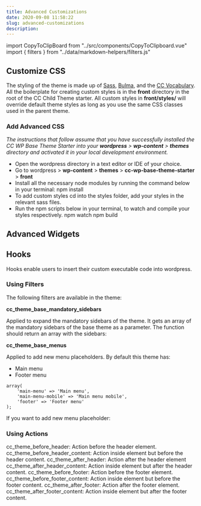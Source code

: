 ```yaml
---
title: Advanced Customizations
date: 2020-09-08 11:58:22
slug: advanced-customizations
description:
---
```

import CopyToClipBoard from "../src/components/CopyToClipboard.vue"
import { filters } from "../data/markdown-helpers/filters.js"

## Customize CSS
The styling of the theme is made up of [Sass](https://sass-lang.com/), [Bulma](https://bulma.io/), and the [CC Vocabulary](https://cc-vocabulary.netlify.app/). All the boilerplate for creating custom styles is in the **front** directory in the root of the CC Child Theme starter. All custom styles in **front/styles/** will override default theme styles as long as you use the same CSS classes used in the parent theme.

### Add Advanced CSS

_The instructions that follow assume that you have successfully installed the CC WP Base Theme Starter into your **wordpress** > **wp-content** > **themes** directory and activated it in your local development environment._

- Open the wordpress directory in a text editor or IDE of your choice.
- Go to wordpress > **wp-content** > **themes** > **cc-wp-base-theme-starter** > **front**
- Install all the necessary node modules by running the command below in your terminal:
npm install
- To add custom styles cd into the styles folder, add your styles in the relevant sass files. 
- Run the npm scripts below in your terminal, to watch and compile your styles respectively.
npm watch
npm build

## Advanced Widgets

## Hooks

Hooks enable users to insert their custom executable code into wordpress.

### Using Filters

The following filters are available in the theme:

**cc_theme_base_mandatory_sidebars**

Applied to expand the mandatory sidebars of the theme. It gets an array of the mandatory sidebars of the base theme as a parameter. The function should return an array with the sidebars:

<CopyToClipBoard :text="filters.sidebar" />

**cc_theme_base_menus**

Applied to add new menu placeholders. By default this theme has:

- Main menu
- Footer menu

```
array(
    'main-menu' => 'Main menu',
    'main-menu-mobile' => 'Main menu mobile',
    'footer' => 'Footer menu'
);
```
If you want to add new menu placeholder:

<CopyToClipboard :text="filters.placeholder" />

### Using Actions

cc_theme_before_header: Action before the header element.
cc_theme_before_header_content: Action inside element but before the header content.
cc_theme_after_header: Action after the header element
cc_theme_after_header_content: Action inside element but after the header content.
cc_theme_before_footer: Action before the footer element.
cc_theme_before_footer_content: Action inside element but before the footer content.
 cc_theme_after_footer:  Action after the footer element.
cc_theme_after_footer_content: Action inside element but after the footer content.


